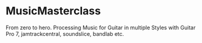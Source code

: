 # MusicMasterclass
From zero to hero.
Processing Music for Guitar in multiple Styles with Guitar Pro 7,
jamtrackcentral, soundslice, bandlab etc.
